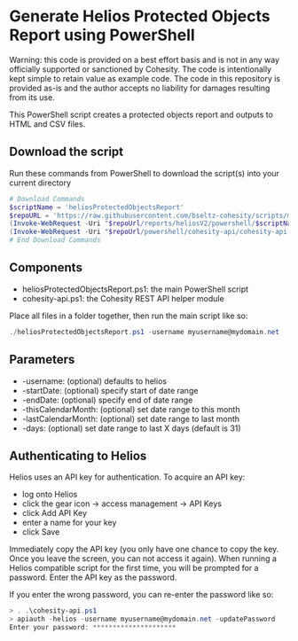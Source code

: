 # Generate Helios Protected Objects Report using PowerShell

Warning: this code is provided on a best effort basis and is not in any way officially supported or sanctioned by Cohesity. The code is intentionally kept simple to retain value as example code. The code in this repository is provided as-is and the author accepts no liability for damages resulting from its use.

This PowerShell script creates a protected objects report and outputs to HTML and CSV files.

## Download the script

Run these commands from PowerShell to download the script(s) into your current directory

```powershell
# Download Commands
$scriptName = 'heliosProtectedObjectsReport'
$repoURL = 'https://raw.githubusercontent.com/bseltz-cohesity/scripts/master'
(Invoke-WebRequest -Uri "$repoUrl/reports/heliosV2/powershell/$scriptName/$scriptName.ps1").content | Out-File "$scriptName.ps1"; (Get-Content "$scriptName.ps1") | Set-Content "$scriptName.ps1"
(Invoke-WebRequest -Uri "$repoUrl/powershell/cohesity-api/cohesity-api.ps1").content | Out-File cohesity-api.ps1; (Get-Content cohesity-api.ps1) | Set-Content cohesity-api.ps1
# End Download Commands
```

## Components

* heliosProtectedObjectsReport.ps1: the main PowerShell script
* cohesity-api.ps1: the Cohesity REST API helper module

Place all files in a folder together, then run the main script like so:

```powershell
./heliosProtectedObjectsReport.ps1 -username myusername@mydomain.net
```

## Parameters

* -username: (optional) defaults to helios
* -startDate: (optional) specify start of date range
* -endDate: (optional) specify end of date range
* -thisCalendarMonth: (optional) set date range to this month
* -lastCalendarMonth: (optional) set date range to last month
* -days: (optional) set date range to last X days (default is 31)

## Authenticating to Helios

Helios uses an API key for authentication. To acquire an API key:

* log onto Helios
* click the gear icon -> access management -> API Keys
* click Add API Key
* enter a name for your key
* click Save

Immediately copy the API key (you only have one chance to copy the key. Once you leave the screen, you can not access it again). When running a Helios compatible script for the first time, you will be prompted for a password. Enter the API key as the password.

If you enter the wrong password, you can re-enter the password like so:

```powershell
> . .\cohesity-api.ps1
> apiauth -helios -username myusername@mydomain.net -updatePassword
Enter your password: *********************
```
